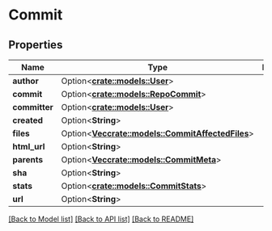 # Commit

## Properties

Name | Type | Description | Notes
------------ | ------------- | ------------- | -------------
**author** | Option<[**crate::models::User**](User.md)> |  | [optional]
**commit** | Option<[**crate::models::RepoCommit**](RepoCommit.md)> |  | [optional]
**committer** | Option<[**crate::models::User**](User.md)> |  | [optional]
**created** | Option<**String**> |  | [optional]
**files** | Option<[**Vec<crate::models::CommitAffectedFiles>**](CommitAffectedFiles.md)> |  | [optional]
**html_url** | Option<**String**> |  | [optional]
**parents** | Option<[**Vec<crate::models::CommitMeta>**](CommitMeta.md)> |  | [optional]
**sha** | Option<**String**> |  | [optional]
**stats** | Option<[**crate::models::CommitStats**](CommitStats.md)> |  | [optional]
**url** | Option<**String**> |  | [optional]

[[Back to Model list]](../README.md#documentation-for-models) [[Back to API list]](../README.md#documentation-for-api-endpoints) [[Back to README]](../README.md)


